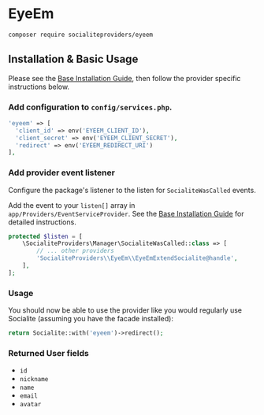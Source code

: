 # EyeEm

```bash
composer require socialiteproviders/eyeem
```

## Installation & Basic Usage

Please see the [Base Installation Guide](https://socialiteproviders.com/usage/), then follow the provider specific instructions below.

### Add configuration to `config/services.php`.

```php
'eyeem' => [    
  'client_id' => env('EYEEM_CLIENT_ID'),  
  'client_secret' => env('EYEEM_CLIENT_SECRET'),  
  'redirect' => env('EYEEM_REDIRECT_URI') 
],
```

### Add provider event listener

Configure the package's listener to the listen for `SocialiteWasCalled` events. 

Add the event to your `listen[]` array  in `app/Providers/EventServiceProvider`. See the [Base Installation Guide](https://socialiteproviders.com/usage/) for detailed instructions.

```php
protected $listen = [
    \SocialiteProviders\Manager\SocialiteWasCalled::class => [
        // ... other providers
        'SocialiteProviders\\EyeEm\\EyeEmExtendSocialite@handle',
    ],
];
```

### Usage

You should now be able to use the provider like you would regularly use Socialite (assuming you have the facade installed):

```php
return Socialite::with('eyeem')->redirect();
```

### Returned User fields

- ``id``
- ``nickname``
- ``name``
- ``email``
- ``avatar``
